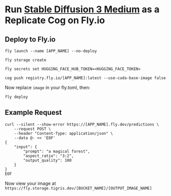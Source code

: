 # Run [Stable Diffusion 3 Medium](https://stability.ai/news/stable-diffusion-3-medium) as a Replicate Cog on Fly.io

## Deploy to Fly.io

```
fly launch --name [APP_NAME] --no-deploy

fly storage create

fly secrets set HUGGING_FACE_HUB_TOKEN=<HUGGING_FACE_TOKEN>

cog push registry.fly.io/[APP_NAME]:latest --use-cuda-base-image false

```
Now replace `image` in your fly.toml, then:
```
fly deploy
```

## Example Request

```curl
curl --silent --show-error https://[APP_NAME].fly.dev/predictions \
    --request POST \
    --header "Content-Type: application/json" \
    --data @- << 'EOF'
{
    "input": {
        "prompt": "a magical forest",
        "aspect_ratio": "3:2",
        "output_quality": 100
    }
}
EOF
```

Now view your image at `https://fly.storage.tigris.dev/[BUCKET_NAME]/[OUTPUT_IMAGE_NAME]`